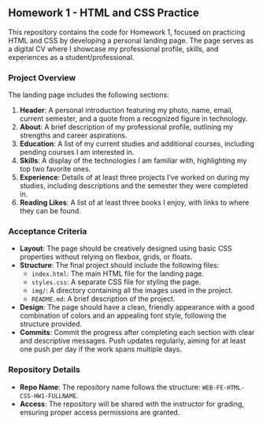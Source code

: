 ## Homework 1 - HTML and CSS Practice

This repository contains the code for Homework 1, focused on practicing HTML and CSS by developing a personal landing page. The page serves as a digital CV where I showcase my professional profile, skills, and experiences as a student/professional. 

### Project Overview

The landing page includes the following sections:

1. **Header**: A personal introduction featuring my photo, name, email, current semester, and a quote from a recognized figure in technology.
2. **About**: A brief description of my professional profile, outlining my strengths and career aspirations.
3. **Education**: A list of my current studies and additional courses, including pending courses I am interested in.
4. **Skills**: A display of the technologies I am familiar with, highlighting my top two favorite ones.
5. **Experience**: Details of at least three projects I’ve worked on during my studies, including descriptions and the semester they were completed in.
6. **Reading Likes**: A list of at least three books I enjoy, with links to where they can be found.

### Acceptance Criteria

- **Layout**: The page should be creatively designed using basic CSS properties without relying on flexbox, grids, or floats.
- **Structure**: The final project should include the following files:
  - `index.html`: The main HTML file for the landing page.
  - `styles.css`: A separate CSS file for styling the page.
  - `img/`: A directory containing all the images used in the project.
  - `README.md`: A brief description of the project.
- **Design**: The page should have a clean, friendly appearance with a good combination of colors and an appealing font style, following the structure provided.
- **Commits**: Commit the progress after completing each section with clear and descriptive messages. Push updates regularly, aiming for at least one push per day if the work spans multiple days.

### Repository Details

- **Repo Name**: The repository name follows the structure: `WEB-FE-HTML-CSS-HW1-FULLNAME`.
- **Access**: The repository will be shared with the instructor for grading, ensuring proper access permissions are granted.
